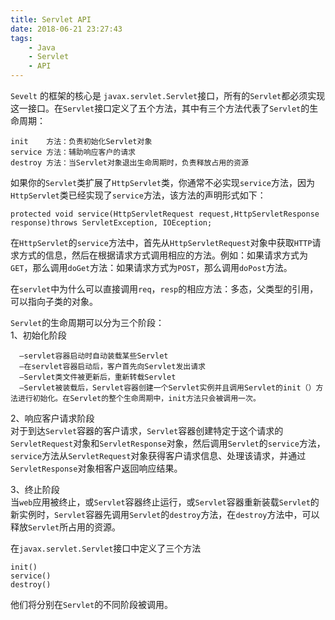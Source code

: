 ```yaml
---
title: Servlet API
date: 2018-06-21 23:27:43
tags:
	- Java
	- Servlet
	- API
---
```

`Sevelt` 的框架的核心是 `javax.servlet.Servlet`接口，所有的`Servlet`都必须实现这一接口。在`Servlet`接口定义了五个方法，其中有三个方法代表了`Servlet`的生命周期：  

<!-- more -->

	init	方法：负责初始化Servlet对象
	service	方法：辅助响应客户的请求
	destroy	方法：当Servlet对象退出生命周期时，负责释放占用的资源

如果你的`Servlet`类扩展了`HttpServlet`类，你通常不必实现`service`方法，因为`HttpServlet`类已经实现了`service`方法，该方法的声明形式如下：  

	protected void service(HttpServletRequest request,HttpServletResponse response)throws ServletException, IOEception;

在`HttpServlet`的`service`方法中，首先从`HttpServletRequest`对象中获取`HTTP`请求方式的信息，然后在根据请求方式调用相应的方法。例如：如果请求方式为`GET`，那么调用`doGet`方法：如果请求方式为`POST`，那么调用`doPost`方法。

在`servlet`中为什么可以直接调用`req`，`resp`的相应方法：多态，父类型的引用，可以指向子类的对象。

`Servlet`的生命周期可以分为三个阶段：  
1、初始化阶段  
	
      —servlet容器启动时自动装载某些Servlet
      —在servlet容器启动后，客户首先向Servlet发出请求
      —Servlet类文件被更新后，重新转载Servlet
      —Servlet被装载后，Servlet容器创建一个Servlet实例并且调用Servlet的init（）方法进行初始化。在Servlet的整个生命周期中，init方法只会被调用一次。
2、响应客户请求阶段  
对于到达`Servlet`容器的客户请求，`Servlet`容器创建特定于这个请求的`ServletRequest`对象和`ServletResponse`对象，然后调用`Servlet`的`service`方法，`service`方法从`ServletRequest`对象获得客户请求信息、处理该请求，并通过`ServletResponse`对象相客户返回响应结果。  

3、终止阶段  
当`web`应用被终止，或`Servlet`容器终止运行，或`Servlet`容器重新装载`Servlet`的新实例时，`Servlet`容器先调用`Servlet`的`destroy`方法，在`destroy`方法中，可以释放`Servlet`所占用的资源。

在`javax.servlet.Servlet`接口中定义了三个方法
	
	init()
	service()
	destroy()

他们将分别在`Servlet`的不同阶段被调用。


